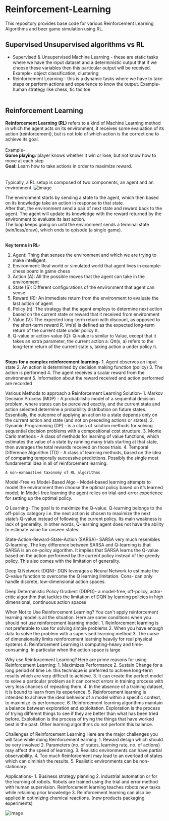 # Reinforcement-Learning
This repository provides base code for various Reinforcement Learning Algorithms and beer game simulation using RL.

## Supervised Unsupervised algorithms vs RL
* Supervised & Unsupervised Machine Learning - these are static tasks where we have the input dataset and a deterministic output that if we choose these variables then this particular output will be received. Example- object classification, clustering
* Reinforcement Learning - this is a dynamic tasks where we have to take steps or perform actions and experience to know the output. Example- human strategy like chess, tic tac toe
<br><br>

## Reinforcement Learning
<b>Reinforcement Learning (RL)</b> refers to a kind of Machine Learning method in which the agent acts on its environment, it receives some evaluation of its action (reinforcement), but is not told of which action is the correct one to achieve its goal.<br><br>
Example-<br>
<b>Game playing:</b> player knows whether it win or lose, but not know how to move at each step<br>
<b>Goal:</b> Learn how to take actions in order to maximize reward.<br>
<br><br>
Typically, a RL setup is composed of two components, an agent and an environment.
![image](https://github.com/user-attachments/assets/8e09978b-71e9-47af-9130-7206dd8b37e3)

The environment starts by sending a state to the agent, which then based on its knowledge take an action in response to that state. <br>
After that, the environment send a pair of next state and reward back to the agent. The agent will update its knowledge with the reward returned by the environment to evaluate its last action.<br> 
The loop keeps going on until the environment sends a terminal state (win/loss/draw), which ends to episode (a single game).<br><br>

<b>Key terms in RL-</b>
1. Agent: Thing that senses the environment and which we are trying to make intelligent.
2. Environment: Real world or simulated world that agent lives in example- chess board in game chess
3. Action (A): All the possible moves that the agent can take in the environment
4. State (S): Different configurations of the environment that agent can sense
5. Reward (R): An immediate return from the environment to evaluate the last action of agent
6. Policy (π): The strategy that the agent employs to determine next action based on the current state or reward that it received from environment
7. Value (V): The expected long-term return with discount, as opposed to the short-term reward R. Vπ(s) is defined as the expected long-term return of the current state under policy π.
8. Q-value or action-value (Q): Q-value is similar to Value, except that it takes an extra parameter, the current action a. Qπ(s, a) refers to the long-term return of the current state s, taking action a under policy π.<br>
<br>
<b>Steps for a complex reinforcement learning-</b>
1. Agent observes an input state
2. An action is determined by decision making function (policy)
3. The action is performed
4. The agent receives a scalar reward from the environment
5. Information about the reward received and action performed are recorded
<br>

Various Methods to approach a Reinforcement Learning Solution-
	1. Markov Decision Process (MDP) - 
	A probabilistic model of a sequential decision problem, where states can be perceived exactly, and the current state and action selected determine a probability distribution on future states. Essentially, the outcome of applying an action to a state depends only on the current action and state (and not on preceding actions or states).
	2. Dynamic Programming (DP) -
	is a class of solution methods for solving sequential decision problems with a compositional cost structure.
	3. Monte Carlo methods -
	A class of methods for learning of value functions, which estimates the value of a state by running many trials starting at that state, then averages the total rewards received on those trials.
	4. Temporal Difference Algorithm (TD) -
	A class of learning methods, based on the idea of comparing temporally successive predictions. Possibly the single most fundamental idea in all of reinforcement learning.
	
	
	
	A non-exhaustive taxonomy of RL algorithms

Model-Free vs Model-Based Algo -
Model-based learning attempts to model the environment then choose the optimal policy based on it’s learned model; In Model-free learning the agent relies on trial-and-error experience for setting up the optimal policy.


Q Learning-
The goal is to maximize the Q-value. Q-learning belongs to the off-policy category i.e. the next action is chosen to maximize the next state’s Q-value instead of following the current policy.
Its main weakness is lack of generality. In other words, Q-learning agent does not have the ability to estimate value for unseen states.

State-Action-Reward-State-Action (SARSA)-
SARSA very much resembles Q-learning. The key difference between SARSA and Q-learning is that SARSA is an on-policy algorithm. It implies that SARSA learns the Q-value based on the action performed by the current policy instead of the greedy policy.
This also comes with the limitation of generality.

Deep Q Network (DQN)-
DQN leverages a Neural Network to estimate the Q-value function to overcome the Q learning limitation.
Cons- can only handle discrete, low-dimensional action spaces.

Deep Deterministic Policy Gradient (DDPG)-
a model-free, off-policy, actor-critic algorithm that tackles the limitation of DQN by learning policies in high dimensional, continuous action spaces



When Not to Use Reinforcement Learning?
You can't apply reinforcement learning model is all the situation. Here are some conditions when you should not use reinforcement learning model.
	1. Reinforcement learning is not preferable to use for solving simple problems
	2. When you have enough data to solve the problem with a supervised learning method
	3. The curse of dimensionality limits reinforcement learning heavily for real physical systems
	4. Reinforcement Learning is computing-heavy and time-consuming. In particular when the action space is large

Why use Reinforcement Learning?
Here are prime reasons for using Reinforcement Learning:
	1. Maximizes Performance
	2. Sustain Change for a long period of time i.e. this technique is preferred to achieve long-term results which are very difficult to achieve.
	3. It can create the perfect model to solve a particular problem as it can correct errors in training process with very less chances of repeating them.
	4. In the absence of a training dataset, it is bound to learn from its experience.
	5. Reinforcement learning is intended to achieve the ideal behavior of a model within a specific context, to maximize its performance.
	6. Reinforcement learning algorithms maintain a balance between exploration and exploitation. Exploration is the process of trying different things to see if they are better than what has been tried before. Exploitation is the process of trying the things that have worked best in the past. Other learning algorithms do not perform this balance.

Challenges of Reinforcement Learning
Here are the major challenges you will face while doing Reinforcement earning:
	1. Reward design which should be very involved
	2. Parameters (no. of states, learning rate, no. of actions) may affect the speed of learning.
	3. Realistic environments can have partial observability.
	4. Too much Reinforcement may lead to an overload of states which can diminish the results.
	5. Realistic environments can be non-stationary.

Applications-
	1. Business strategy planning
	2. industrial automation or for the learning of robots. Robots are trained using the trial and error method with human supervision. Reinforcement learning teaches robots new tasks while retaining prior knowledge
	3. Reinforcement learning can also be applied in optimizing chemical reactions. (new products packaging experiments)


	


![image](https://github.com/user-attachments/assets/c3587bd5-ec3f-4c2c-938e-825a0ab03322)

